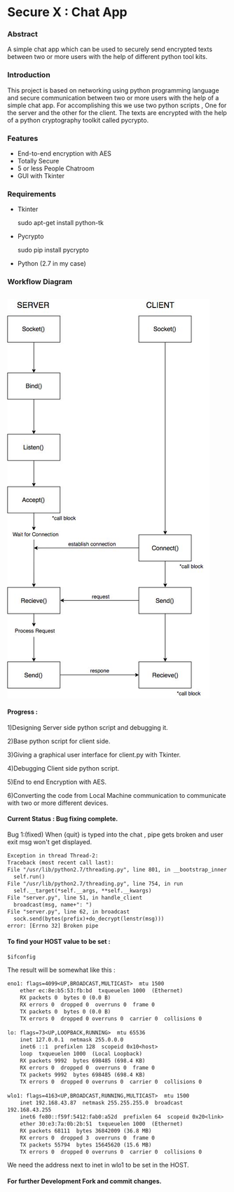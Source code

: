 Secure X : Chat App 
===

### Abstract

A simple chat app which can be used to securely send encrypted texts between two or more users with the help of different python tool kits.

### Introduction

This project is based on networking using python programming language and secure communication between two or more users with the help of a simple chat app. For accomplishing this we use two python scripts , One for the server and the other for the client. The texts are encrypted with the help of a python cryptography toolkit called pycrypto.

### Features

+ End-to-end encryption with AES
+ Totally Secure
+ 5 or less People Chatroom
+ GUI with Tkinter

### Requirements

+ Tkinter
	
	sudo apt-get install python-tk

+ Pycrypto

	sudo pip install pycrypto

+ Python (2.7 in my case)


### Workflow Diagram

## 

![alt text](https://raw.githubusercontent.com/aswinrprasad/ChatApp_PyProject/master/export%20(1).jpg)

#### Progress :
1)Designing Server side python script and debugging it.

2)Base python script for client side.

3)Giving a graphical user interface for client.py with Tkinter.

4)Debugging Client side python script.

5)End to end Encryption with AES.

6)Converting the code from Local Machine communication to communicate with two or more different devices.


#### Current Status : Bug fixing complete.
Bug 1:(fixed) When {quit} is typed into the chat , pipe gets broken and user exit msg won't get displayed.

	Exception in thread Thread-2:
	Traceback (most recent call last):
  	File "/usr/lib/python2.7/threading.py", line 801, in __bootstrap_inner
  	  self.run()
  	File "/usr/lib/python2.7/threading.py", line 754, in run
  	  self.__target(*self.__args, **self.__kwargs)
  	File "server.py", line 51, in handle_client
  	  broadcast(msg, name+": ")
  	File "server.py", line 62, in broadcast
  	  sock.send(bytes(prefix)+do_decrypt(lenstr(msg)))
	error: [Errno 32] Broken pipe

#### To find your HOST value to be set :

	$ifconfig

The result will be somewhat like this :
	
	eno1: flags=4099<UP,BROADCAST,MULTICAST>  mtu 1500
        ether ec:8e:b5:53:fb:bd  txqueuelen 1000  (Ethernet)
        RX packets 0  bytes 0 (0.0 B)
        RX errors 0  dropped 0  overruns 0  frame 0
        TX packets 0  bytes 0 (0.0 B)
        TX errors 0  dropped 0 overruns 0  carrier 0  collisions 0

	lo: flags=73<UP,LOOPBACK,RUNNING>  mtu 65536
        inet 127.0.0.1  netmask 255.0.0.0
        inet6 ::1  prefixlen 128  scopeid 0x10<host>
        loop  txqueuelen 1000  (Local Loopback)
        RX packets 9992  bytes 698485 (698.4 KB)
        RX errors 0  dropped 0  overruns 0  frame 0
        TX packets 9992  bytes 698485 (698.4 KB)
        TX errors 0  dropped 0 overruns 0  carrier 0  collisions 0

	wlo1: flags=4163<UP,BROADCAST,RUNNING,MULTICAST>  mtu 1500
        inet 192.168.43.87  netmask 255.255.255.0  broadcast 192.168.43.255
        inet6 fe80::f59f:5412:fab0:a52d  prefixlen 64  scopeid 0x20<link>
        ether 30:e3:7a:0b:2b:51  txqueuelen 1000  (Ethernet)
        RX packets 68111  bytes 36842009 (36.8 MB)
        RX errors 0  dropped 3  overruns 0  frame 0
        TX packets 55794  bytes 15645620 (15.6 MB)
        TX errors 0  dropped 0 overruns 0  carrier 0  collisions 0

We need the address next to inet in wlo1 to be set in the HOST.


#### For further Development Fork and commit changes. 
